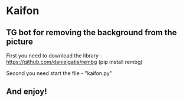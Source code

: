 # Kaifon
TG bot for removing the background from the picture
---
First you need to download the library - https://github.com/danielgatis/rembg (pip install rembg)

Second you need start the file - "kaifon.py"


And enjoy!
---
